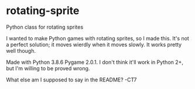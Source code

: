# rotating-sprite
Python class for rotating sprites

I wanted to make Python games with rotating sprites, so I made this. It's not a perfect solution; it moves wierdly when it moves slowly.
It works pretty well though.

Made with Python 3.8.6 Pygame 2.0.1. I don't think it'll work in Python 2+, but I'm willing to be proved wrong.

What else am I supposed to say in the README?
-CT7
